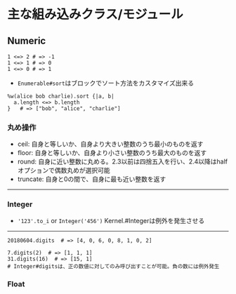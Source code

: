 # 主な組み込みクラス/モジュール

## Numeric

```
1 <=> 2 # => -1
1 <=> 1 # => 0
1 <=> 0 # => 1
```

- `Enumerable#sort`はブロックでソート方法をカスタマイズ出来る

```
%w(alice bob charlie).sort {|a, b|
  a.length <=> b.length
}   # => ["bob", "alice", "charlie"]
```

### 丸め操作

- ceil: 自身と等しいか、自身より大きい整数のうち最小のものを返す
- floor: 自身と等しいか、自身より小さい整数のうち最大のものを返す
- round: 自身に近い整数に丸める。2.3以前は四捨五入を行い、2.4以降はhalfオプションで偶数丸めが選択可能
- truncate: 自身と0の間で、自身に最も近い整数を返す

---

### Integer

- `'123'.to_i` or `Integer('456')`
Kernel.#Integerは例外を発生させる

---

```
20180604.digits  # => [4, 0, 6, 0, 8, 1, 0, 2]

7.digits(2)  # => [1, 1, 1]
31.digits(16)  # => [15, 1]
# Integer#digitsは、正の数値に対してのみ呼び出すことが可能。負の数には例外発生
```

### Float

